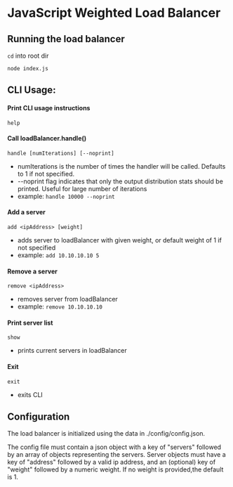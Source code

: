 # JavaScript Weighted Load Balancer

## Running the load balancer
`cd` into root dir

`node index.js`


## CLI Usage:
#### Print CLI usage instructions
`help`

#### Call loadBalancer.handle()
`handle [numIterations] [--noprint]`
- numIterations is the number of times the handler will be called. Defaults to 1 if not specified.
- --noprint flag indicates that only the output distribution stats should be printed. Useful for large number of iterations
- example: `handle 10000 --noprint`

#### Add a server
`add <ipAddress> [weight]`
- adds server to loadBalancer with given weight, or default weight of 1 if not specified
- example: `add 10.10.10.10 5`

#### Remove a server
`remove <ipAddress>`
- removes server from loadBalancer
- example: `remove 10.10.10.10`

#### Print server list
`show`
- prints current servers in loadBalancer

#### Exit
`exit`
- exits CLI


## Configuration
The load balancer is initialized using the data in ./config/config.json.

The config file must contain a json object with a key of "servers" followed by an array 
of objects representing the servers. Server objects must have a key of "address" followed 
by a valid ip address, and an (optional) key of "weight" followed by a numeric weight. If 
no weight is provided,the default is 1.

